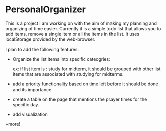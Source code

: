 # PersonalOrganizer
This is a project I am working on with the aim of making my planning and organizing of time easier. Currently it is a simple todo list that allows you to add items, remove a single item or all the items in the list. It uses localStorage provided by the web-browser. 

I plan to add the following features: 

* Organize the list items into specific cateogries:
  
    ex: if list item is : study for midterm, it should be grouped with other list items that are associated with studying for midterms. 
    
* add a priority functionality based on time left before it should be done and its importance 

* create a table on the page that mentions the prayer times for the specific day.

* add visualization 

+more!

